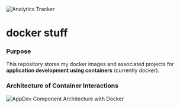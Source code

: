 ![Analytics Tracker](http://76.182.243.72:8090/solution-tracker/api/track/solutionX?user=mallen&region=na "Analytics Tracker")

# docker stuff


### Purpose

This repository stores my docker images and associated projects for **application development using containers** (currently docker).


### Architecture of Container Interactions
![AppDev Component Architecture with Docker](https://github.com/matallen/docker/blob/master/app-dev-component-arch.png "AppDev Component Architecture with Docker")


